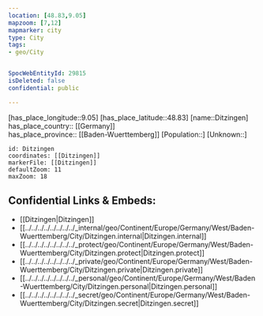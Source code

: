 ```yaml
---
location: [48.83,9.05] 
mapzoom: [7,12] 
mapmarker: city 
type: City
tags:
- geo/City


SpocWebEntityId: 29815
isDeleted: false
confidential: public

---
```

[has_place_longitude::9.05] 
[has_place_latitude::48.83] 
[name::Ditzingen] 
has_place_country:: [[Germany]]  
has_place_province:: [[Baden-Wuerttemberg]] 
[Population::] 
[Unknown::] 


```leaflet
id: Ditzingen
coordinates: [[Ditzingen]] 
markerFile: [[Ditzingen]] 
defaultZoom: 11 
maxZoom: 18
```


## Confidential Links & Embeds: 
- [[Ditzingen|Ditzingen]]  
- [[../../../../../../../../_internal/geo/Continent/Europe/Germany/West/Baden-Wuerttemberg/City/Ditzingen.internal|Ditzingen.internal]] 
- [[../../../../../../../../_protect/geo/Continent/Europe/Germany/West/Baden-Wuerttemberg/City/Ditzingen.protect|Ditzingen.protect]] 
- [[../../../../../../../../_private/geo/Continent/Europe/Germany/West/Baden-Wuerttemberg/City/Ditzingen.private|Ditzingen.private]] 
- [[../../../../../../../../_personal/geo/Continent/Europe/Germany/West/Baden-Wuerttemberg/City/Ditzingen.personal|Ditzingen.personal]] 
- [[../../../../../../../../_secret/geo/Continent/Europe/Germany/West/Baden-Wuerttemberg/City/Ditzingen.secret|Ditzingen.secret]] 

